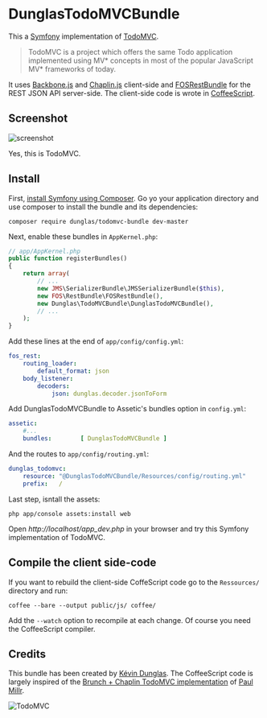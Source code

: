DunglasTodoMVCBundle
====================

This a [Symfony](http://symfony.com) implementation of [TodoMVC](http://todomvc.com/).

> TodoMVC is a project which offers the same Todo application implemented using MV* concepts in most of the popular JavaScript MV\* frameworks of today.

It uses [Backbone.js](http://backbonejs.org/) and [Chaplin.js](http://chaplinjs.org/) client-side and [FOSRestBundle](https://github.com/FriendsOfSymfony/FOSRestBundle) for the REST JSON API server-side.
The client-side code is wrote in [CoffeeScript](http://coffeescript.org/).

Screenshot
----------

![screenshot](https://raw.github.com/addyosmani/todomvc/gh-pages/screenshot.png)

Yes, this is TodoMVC.

Install
-------

First, [install Symfony using Composer](http://symfony.com/doc/current/book/installation.html).
Go yo your application directory and use composer to install the bundle and its dependencies:

    composer require dunglas/todomvc-bundle dev-master

Next, enable these bundles in `AppKernel.php`:

```php
// app/AppKernel.php
public function registerBundles()
{
    return array(
        // ...
        new JMS\SerializerBundle\JMSSerializerBundle($this),
        new FOS\RestBundle\FOSRestBundle(),
        new Dunglas\TodoMVCBundle\DunglasTodoMVCBundle(),
        // ...
    );
}
```

Add these lines at the end of `app/config/config.yml`:

```yaml
fos_rest:
    routing_loader:
        default_format: json
    body_listener:
        decoders:
            json: dunglas.decoder.jsonToForm
```

Add DunglasTodoMVCBundle to Assetic's bundles option in `config.yml`:

```yaml
assetic:
    #...
    bundles:        [ DunglasTodoMVCBundle ]
```

And the routes to `app/config/routing.yml`:

```yaml
dunglas_todomvc:
    resource: "@DunglasTodoMVCBundle/Resources/config/routing.yml"
    prefix:   /
```

Last step, isntall the assets:

    php app/console assets:install web

Open *http://localhost/app_dev.php* in your browser and try this Symfony implementation of TodoMVC.

Compile the client side-code
----------------------------

If you want to rebuild the client-side CoffeScript code go to the `Ressources/` directory and run:

    coffee --bare --output public/js/ coffee/

Add the `--watch` option to recompile at each change.
Of course you need the CoffeeScript compiler.

Credits
-------

This bundle has been created by [Kévin Dunglas](http://dunglas.fr).
The CoffeeScript code is largely inspired of the [Brunch + Chaplin TodoMVC implementation](https://github.com/addyosmani/todomvc/tree/gh-pages/labs/dependency-examples/chaplin-brunch) of [Paul Millr](http://paulmillr.com/).

![TodoMVC](https://raw.github.com/addyosmani/todomvc/gh-pages/media/logo.png)